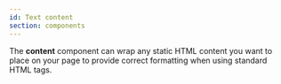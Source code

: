 ```yaml
---
id: Text content
section: components
---
```

The **content** component can wrap any static HTML content you want to place on your page to provide correct formatting when using standard HTML tags.
